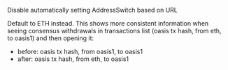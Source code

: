 Disable automatically setting AddressSwitch based on URL

Default to ETH instead. This shows more consistent information when seeing
consensus withdrawals in transactions list (oasis tx hash, from eth, to
oasis1) and then opening it:

- before: oasis tx hash, from oasis1, to oasis1
- after: oasis tx hash, from eth, to oasis1

